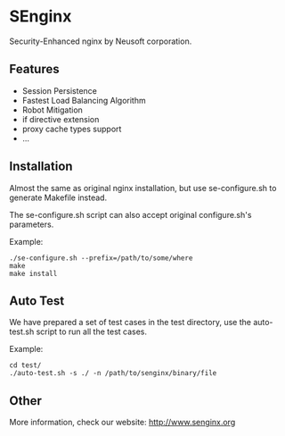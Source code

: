 SEnginx
=======

Security-Enhanced nginx by Neusoft corporation. 


Features
--------

* Session Persistence
* Fastest Load Balancing Algorithm
* Robot Mitigation
* if directive extension
* proxy cache types support
* ...


Installation
------------

Almost the same as original nginx installation, but use se-configure.sh to generate Makefile instead.

The se-configure.sh script can also accept original configure.sh's parameters.

Example:

    ./se-configure.sh --prefix=/path/to/some/where
    make
    make install


Auto Test
---------

We have prepared a set of test cases in the test directory, use the auto-test.sh script to run all the test cases.

Example:

    cd test/
    ./auto-test.sh -s ./ -n /path/to/senginx/binary/file


Other
-----

More information, check our website: http://www.senginx.org
